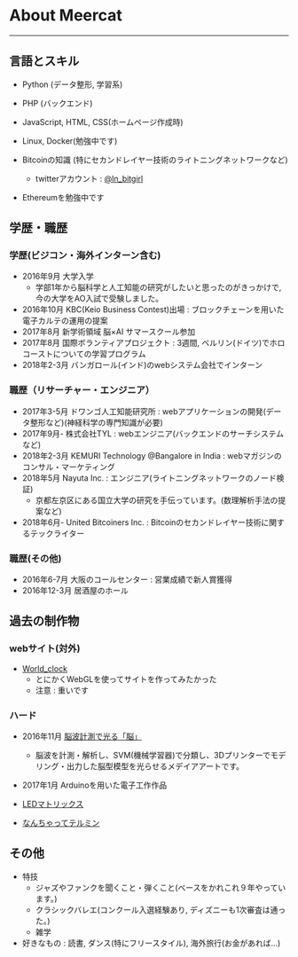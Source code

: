 # About Meercat
---
## 言語とスキル
- Python (データ整形, 学習系)
- PHP (バックエンド)
- JavaScript, HTML, CSS(ホームページ作成時)
- Linux, Docker(勉強中です)


- Bitcoinの知識 (特にセカンドレイヤー技術のライトニングネットワークなど)
	- twitterアカウント : [@ln_bitgirl](https://twitter.com/ln_bitgirl)
- Ethereumを勉強中です

## 学歴・職歴
### 学歴(ビジコン・海外インターン含む)

- 2016年9月 大学入学 
	- 学部1年から脳科学と人工知能の研究がしたいと思ったのがきっかけで, 今の大学をAO入試で受験しました。
- 2016年10月 KBC(Keio Business Contest)出場 : ブロックチェーンを用いた電子カルテの運用の提案
- 2017年8月 新学術領域 脳×AI サマースクール参加
- 2017年8月 国際ボランティアプロジェクト : 3週間, ベルリン(ドイツ)でホロコーストについての学習プログラム
- 2018年2-3月 バンガロール(インド)のwebシステム会社でインターン


### 職歴（リサーチャー・エンジニア）
- 2017年3-5月 ドワンゴ人工知能研究所 : webアプリケーションの開発(データ整形など)(神経科学の専門知識が必要)
- 2017年9月- 株式会社TYL : webエンジニア(バックエンドのサーチシステムなど)
- 2018年2-3月 KEMURI Technology @Bangalore in India : webマガジンのコンサル・マーケティング
- 2018年5月 Nayuta Inc. : エンジニア(ライトニングネットワークのノード検証)
	- 京都左京区にある国立大学の研究を手伝っています。(数理解析手法の提案など)
- 2018年6月- United Bitcoiners Inc. : Bitcoinのセカンドレイヤー技術に関するテックライター

### 職歴(その他)

- 2016年6-7月 大阪のコールセンター : 営業成績で新人賞獲得
- 2016年12-3月 居酒屋のホール


## 過去の制作物
### webサイト(対外)
- [World_clock](http://web.sfc.keio.ac.jp/~t16524nk/info1/world_clock/index.html)
	- とにかくWebGLを使ってサイトを作ってみたかった
	- 注意 : 重いです

### ハード
- 2016年11月 [脳波計測で光る「脳」](https://www.youtube.com/watch?v=WSD_JcjhLe8)
	-  脳波を計測・解析し、SVM(機械学習器)で分類し、3Dプリンターでモデリング・出力した脳型模型を光らせるメデイアアートです。

-  2017年1月 Arduinoを用いた電子工作作品 
 -  [LEDマトリックス](https://www.youtube.com/watch?v=MlXo0x1A_30&t=5s)
 -  [なんちゃってテルミン](https://www.youtube.com/watch?v=oi9H5GCVbv4)

## その他

- 特技
	- ジャズやファンクを聞くこと・弾くこと(ベースをかれこれ９年やっています。)
	- クラシックバレエ(コンクール入選経験あり, ディズニーも1次審査は通った。)
	- 雑学
- 好きなもの : 読書, ダンス(特にフリースタイル), 海外旅行(お金があれば...)
